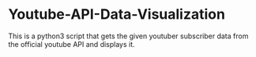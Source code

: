 # Youtube-API-Data-Visualization
This is a python3 script that gets the given youtuber subscriber data from the official youtube API and displays it.
